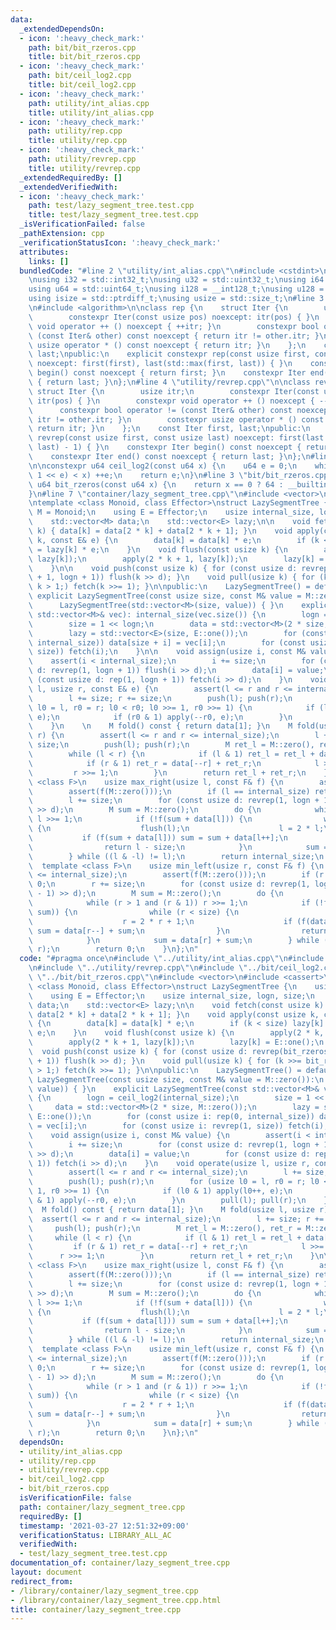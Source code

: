 ```yaml
---
data:
  _extendedDependsOn:
  - icon: ':heavy_check_mark:'
    path: bit/bit_rzeros.cpp
    title: bit/bit_rzeros.cpp
  - icon: ':heavy_check_mark:'
    path: bit/ceil_log2.cpp
    title: bit/ceil_log2.cpp
  - icon: ':heavy_check_mark:'
    path: utility/int_alias.cpp
    title: utility/int_alias.cpp
  - icon: ':heavy_check_mark:'
    path: utility/rep.cpp
    title: utility/rep.cpp
  - icon: ':heavy_check_mark:'
    path: utility/revrep.cpp
    title: utility/revrep.cpp
  _extendedRequiredBy: []
  _extendedVerifiedWith:
  - icon: ':heavy_check_mark:'
    path: test/lazy_segment_tree.test.cpp
    title: test/lazy_segment_tree.test.cpp
  _isVerificationFailed: false
  _pathExtension: cpp
  _verificationStatusIcon: ':heavy_check_mark:'
  attributes:
    links: []
  bundledCode: "#line 2 \"utility/int_alias.cpp\"\n#include <cstdint>\n#include <cstddef>\n\
    \nusing i32 = std::int32_t;\nusing u32 = std::uint32_t;\nusing i64 = std::int64_t;\n\
    using u64 = std::uint64_t;\nusing i128 = __int128_t;\nusing u128 = __uint128_t;\n\
    using isize = std::ptrdiff_t;\nusing usize = std::size_t;\n#line 3 \"utility/rep.cpp\"\
    \n#include <algorithm>\n\nclass rep {\n    struct Iter {\n        usize itr;\n\
    \        constexpr Iter(const usize pos) noexcept: itr(pos) { }\n        constexpr\
    \ void operator ++ () noexcept { ++itr; }\n        constexpr bool operator !=\
    \ (const Iter& other) const noexcept { return itr != other.itr; }\n        constexpr\
    \ usize operator * () const noexcept { return itr; }\n    };\n    const Iter first,\
    \ last;\npublic:\n    explicit constexpr rep(const usize first, const usize last)\
    \ noexcept: first(first), last(std::max(first, last)) { }\n    constexpr Iter\
    \ begin() const noexcept { return first; }\n    constexpr Iter end() const noexcept\
    \ { return last; }\n};\n#line 4 \"utility/revrep.cpp\"\n\nclass revrep {\n   \
    \ struct Iter {\n        usize itr;\n        constexpr Iter(const usize pos) noexcept:\
    \ itr(pos) { }\n        constexpr void operator ++ () noexcept { --itr; }\n  \
    \      constexpr bool operator != (const Iter& other) const noexcept { return\
    \ itr != other.itr; }\n        constexpr usize operator * () const noexcept {\
    \ return itr; }\n    };\n    const Iter first, last;\npublic:\n    explicit constexpr\
    \ revrep(const usize first, const usize last) noexcept: first(last - 1), last(std::min(first,\
    \ last) - 1) { }\n    constexpr Iter begin() const noexcept { return first; }\n\
    \    constexpr Iter end() const noexcept { return last; }\n};\n#line 3 \"bit/ceil_log2.cpp\"\
    \n\nconstexpr u64 ceil_log2(const u64 x) {\n    u64 e = 0;\n    while (((u64)\
    \ 1 << e) < x) ++e;\n    return e;\n}\n#line 3 \"bit/bit_rzeros.cpp\"\n\nconstexpr\
    \ u64 bit_rzeros(const u64 x) {\n    return x == 0 ? 64 : __builtin_ctzll(x);\n\
    }\n#line 7 \"container/lazy_segment_tree.cpp\"\n#include <vector>\n#include <cassert>\n\
    \ntemplate <class Monoid, class Effector>\nstruct LazySegmentTree {\n    using\
    \ M = Monoid;\n    using E = Effector;\n    usize internal_size, logn, size;\n\
    \    std::vector<M> data;\n    std::vector<E> lazy;\n\n    void fetch(const usize\
    \ k) { data[k] = data[2 * k] + data[2 * k + 1]; }\n    void apply(const usize\
    \ k, const E& e) {\n        data[k] = data[k] * e;\n        if (k < size) lazy[k]\
    \ = lazy[k] * e;\n    }\n    void flush(const usize k) {\n        apply(2 * k,\
    \ lazy[k]);\n        apply(2 * k + 1, lazy[k]);\n        lazy[k] = E::one();\n\
    \    }\n\n    void push(const usize k) { for (const usize d: revrep(bit_rzeros(k)\
    \ + 1, logn + 1)) flush(k >> d); }\n    void pull(usize k) { for (k >>= bit_rzeros(k);\
    \ k > 1;) fetch(k >>= 1); }\n\npublic:\n    LazySegmentTree() = default;\n   \
    \ explicit LazySegmentTree(const usize size, const M& value = M::zero()):\n  \
    \      LazySegmentTree(std::vector<M>(size, value)) { }\n    explicit LazySegmentTree(const\
    \ std::vector<M>& vec): internal_size(vec.size()) {\n        logn = ceil_log2(internal_size);\n\
    \        size = 1 << logn;\n        data = std::vector<M>(2 * size, M::zero());\n\
    \        lazy = std::vector<E>(size, E::one());\n        for (const usize i: rep(0,\
    \ internal_size)) data[size + i] = vec[i];\n        for (const usize i: revrep(1,\
    \ size)) fetch(i);\n    }\n\n    void assign(usize i, const M& value) {\n    \
    \    assert(i < internal_size);\n        i += size;\n        for (const usize\
    \ d: revrep(1, logn + 1)) flush(i >> d);\n        data[i] = value;\n        for\
    \ (const usize d: rep(1, logn + 1)) fetch(i >> d);\n    }\n    void operate(usize\
    \ l, usize r, const E& e) {\n        assert(l <= r and r <= internal_size);\n\
    \        l += size; r += size;\n        push(l); push(r);\n        for (usize\
    \ l0 = l, r0 = r; l0 < r0; l0 >>= 1, r0 >>= 1) {\n            if (l0 & 1) apply(l0++,\
    \ e);\n            if (r0 & 1) apply(--r0, e);\n        }\n        pull(l); pull(r);\n\
    \    }\n    \n    M fold() const { return data[1]; }\n    M fold(usize l, usize\
    \ r) {\n        assert(l <= r and r <= internal_size);\n        l += size; r +=\
    \ size;\n        push(l); push(r);\n        M ret_l = M::zero(), ret_r = M::zero();\n\
    \        while (l < r) {\n            if (l & 1) ret_l = ret_l + data[l++];\n\
    \            if (r & 1) ret_r = data[--r] + ret_r;\n            l >>= 1;\n   \
    \         r >>= 1;\n        }\n        return ret_l + ret_r;\n    }\n\n    template\
    \ <class F>\n    usize max_right(usize l, const F& f) {\n        assert(l <= internal_size);\n\
    \        assert(f(M::zero()));\n        if (l == internal_size) return internal_size;\n\
    \        l += size;\n        for (const usize d: revrep(1, logn + 1)) flush(l\
    \ >> d);\n        M sum = M::zero();\n        do {\n            while (!(l & 1))\
    \ l >>= 1;\n            if (!f(sum + data[l])) {\n                while (l < size)\
    \ {\n                    flush(l);\n                    l = 2 * l;\n         \
    \           if (f(sum + data[l])) sum = sum + data[l++];\n                }\n\
    \                return l - size;\n            }\n            sum = sum + data[l++];\n\
    \        } while ((l & -l) != l);\n        return internal_size;\n    }\n\n  \
    \  template <class F>\n    usize min_left(usize r, const F& f) {\n        assert(r\
    \ <= internal_size);\n        assert(f(M::zero()));\n        if (r == 0) return\
    \ 0;\n        r += size;\n        for (const usize d: revrep(1, logn + 1)) flush((r\
    \ - 1) >> d);\n        M sum = M::zero();\n        do {\n            r -= 1;\n\
    \            while (r > 1 and (r & 1)) r >>= 1;\n            if (!f(data[r] +\
    \ sum)) {\n                while (r < size) {\n                    flush(r);\n\
    \                    r = 2 * r + 1;\n                    if (f(data[r] + sum))\
    \ sum = data[r--] + sum;\n                }\n                return r + 1 - size;\n\
    \            }\n            sum = data[r] + sum;\n        } while ((r & -r) !=\
    \ r);\n        return 0;\n    }\n};\n"
  code: "#pragma once\n#include \"../utility/int_alias.cpp\"\n#include \"../utility/rep.cpp\"\
    \n#include \"../utility/revrep.cpp\"\n#include \"../bit/ceil_log2.cpp\"\n#include\
    \ \"../bit/bit_rzeros.cpp\"\n#include <vector>\n#include <cassert>\n\ntemplate\
    \ <class Monoid, class Effector>\nstruct LazySegmentTree {\n    using M = Monoid;\n\
    \    using E = Effector;\n    usize internal_size, logn, size;\n    std::vector<M>\
    \ data;\n    std::vector<E> lazy;\n\n    void fetch(const usize k) { data[k] =\
    \ data[2 * k] + data[2 * k + 1]; }\n    void apply(const usize k, const E& e)\
    \ {\n        data[k] = data[k] * e;\n        if (k < size) lazy[k] = lazy[k] *\
    \ e;\n    }\n    void flush(const usize k) {\n        apply(2 * k, lazy[k]);\n\
    \        apply(2 * k + 1, lazy[k]);\n        lazy[k] = E::one();\n    }\n\n  \
    \  void push(const usize k) { for (const usize d: revrep(bit_rzeros(k) + 1, logn\
    \ + 1)) flush(k >> d); }\n    void pull(usize k) { for (k >>= bit_rzeros(k); k\
    \ > 1;) fetch(k >>= 1); }\n\npublic:\n    LazySegmentTree() = default;\n    explicit\
    \ LazySegmentTree(const usize size, const M& value = M::zero()):\n        LazySegmentTree(std::vector<M>(size,\
    \ value)) { }\n    explicit LazySegmentTree(const std::vector<M>& vec): internal_size(vec.size())\
    \ {\n        logn = ceil_log2(internal_size);\n        size = 1 << logn;\n   \
    \     data = std::vector<M>(2 * size, M::zero());\n        lazy = std::vector<E>(size,\
    \ E::one());\n        for (const usize i: rep(0, internal_size)) data[size + i]\
    \ = vec[i];\n        for (const usize i: revrep(1, size)) fetch(i);\n    }\n\n\
    \    void assign(usize i, const M& value) {\n        assert(i < internal_size);\n\
    \        i += size;\n        for (const usize d: revrep(1, logn + 1)) flush(i\
    \ >> d);\n        data[i] = value;\n        for (const usize d: rep(1, logn +\
    \ 1)) fetch(i >> d);\n    }\n    void operate(usize l, usize r, const E& e) {\n\
    \        assert(l <= r and r <= internal_size);\n        l += size; r += size;\n\
    \        push(l); push(r);\n        for (usize l0 = l, r0 = r; l0 < r0; l0 >>=\
    \ 1, r0 >>= 1) {\n            if (l0 & 1) apply(l0++, e);\n            if (r0\
    \ & 1) apply(--r0, e);\n        }\n        pull(l); pull(r);\n    }\n    \n  \
    \  M fold() const { return data[1]; }\n    M fold(usize l, usize r) {\n      \
    \  assert(l <= r and r <= internal_size);\n        l += size; r += size;\n   \
    \     push(l); push(r);\n        M ret_l = M::zero(), ret_r = M::zero();\n   \
    \     while (l < r) {\n            if (l & 1) ret_l = ret_l + data[l++];\n   \
    \         if (r & 1) ret_r = data[--r] + ret_r;\n            l >>= 1;\n      \
    \      r >>= 1;\n        }\n        return ret_l + ret_r;\n    }\n\n    template\
    \ <class F>\n    usize max_right(usize l, const F& f) {\n        assert(l <= internal_size);\n\
    \        assert(f(M::zero()));\n        if (l == internal_size) return internal_size;\n\
    \        l += size;\n        for (const usize d: revrep(1, logn + 1)) flush(l\
    \ >> d);\n        M sum = M::zero();\n        do {\n            while (!(l & 1))\
    \ l >>= 1;\n            if (!f(sum + data[l])) {\n                while (l < size)\
    \ {\n                    flush(l);\n                    l = 2 * l;\n         \
    \           if (f(sum + data[l])) sum = sum + data[l++];\n                }\n\
    \                return l - size;\n            }\n            sum = sum + data[l++];\n\
    \        } while ((l & -l) != l);\n        return internal_size;\n    }\n\n  \
    \  template <class F>\n    usize min_left(usize r, const F& f) {\n        assert(r\
    \ <= internal_size);\n        assert(f(M::zero()));\n        if (r == 0) return\
    \ 0;\n        r += size;\n        for (const usize d: revrep(1, logn + 1)) flush((r\
    \ - 1) >> d);\n        M sum = M::zero();\n        do {\n            r -= 1;\n\
    \            while (r > 1 and (r & 1)) r >>= 1;\n            if (!f(data[r] +\
    \ sum)) {\n                while (r < size) {\n                    flush(r);\n\
    \                    r = 2 * r + 1;\n                    if (f(data[r] + sum))\
    \ sum = data[r--] + sum;\n                }\n                return r + 1 - size;\n\
    \            }\n            sum = data[r] + sum;\n        } while ((r & -r) !=\
    \ r);\n        return 0;\n    }\n};\n"
  dependsOn:
  - utility/int_alias.cpp
  - utility/rep.cpp
  - utility/revrep.cpp
  - bit/ceil_log2.cpp
  - bit/bit_rzeros.cpp
  isVerificationFile: false
  path: container/lazy_segment_tree.cpp
  requiredBy: []
  timestamp: '2021-03-27 12:51:32+09:00'
  verificationStatus: LIBRARY_ALL_AC
  verifiedWith:
  - test/lazy_segment_tree.test.cpp
documentation_of: container/lazy_segment_tree.cpp
layout: document
redirect_from:
- /library/container/lazy_segment_tree.cpp
- /library/container/lazy_segment_tree.cpp.html
title: container/lazy_segment_tree.cpp
---
```

